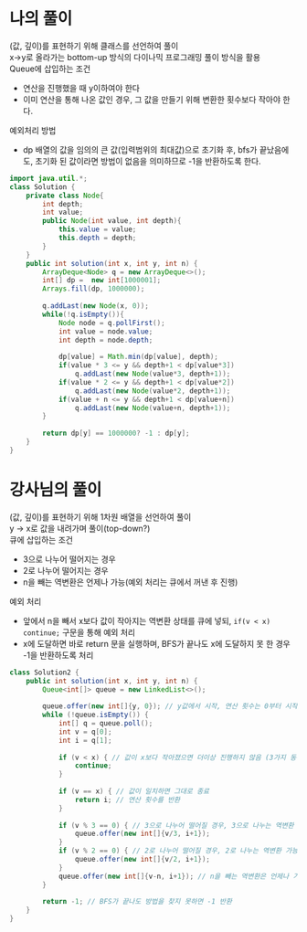 # 나의 풀이
(값, 깊이)를 표현하기 위해 클래스를 선언하여 풀이<br/>
x->y로 올라가는 bottom-up 방식의 다이나믹 프로그래밍 풀이 방식을 활용 <br/>
Queue에 삽입하는 조건
* 연산을 진행했을 때 y이하여야 한다
* 이미 연산을 통해 나온 값인 경우, 그 값을 만들기 위해 변환한 횟수보다 작아야 한다.

예외처리 방법
* dp 배열의 값을 임의의 큰 값(입력범위의 최대값)으로 초기화 후, bfs가 끝났음에도, 초기화 된 값이라면 방법이 없음을 의미하므로 -1을 반환하도록 한다.
```java
import java.util.*;
class Solution {
    private class Node{
        int depth;
        int value;
        public Node(int value, int depth){
            this.value = value;
            this.depth = depth;
        }
    }
    public int solution(int x, int y, int n) {
        ArrayDeque<Node> q = new ArrayDeque<>();
        int[] dp =  new int[1000001];
        Arrays.fill(dp, 1000000);
        
        q.addLast(new Node(x, 0));
        while(!q.isEmpty()){
            Node node = q.pollFirst();
            int value = node.value;
            int depth = node.depth;
            
            dp[value] = Math.min(dp[value], depth);
            if(value * 3 <= y && depth+1 < dp[value*3])
                q.addLast(new Node(value*3, depth+1));
            if(value * 2 <= y && depth+1 < dp[value*2])
                q.addLast(new Node(value*2, depth+1));
            if(value + n <= y && depth+1 < dp[value+n])
                q.addLast(new Node(value+n, depth+1));
        }
        
        return dp[y] == 1000000? -1 : dp[y];
    }
}
```

# 강사님의 풀이
(값, 깊이)를 표현하기 위해 1차원 배열을 선언하여 풀이<br/>
y -> x로 값을 내려가며 풀이(top-down?)<br/>
큐에 삽입하는 조건
* 3으로 나누어 떨어지는 경우
* 2로 나누어 떨어지는 경우
* n을 빼는 역변환은 언제나 가능(예외 처리는 큐에서 꺼낸 후 진행)

예외 처리
* 앞에서 n을 빼서 x보다 값이 작아지는 역변환 상태를 큐에 넣되, `if(v < x) continue;` 구문을 통해 예외 처리
* x에 도달하면 바로 return 문을 실행하며, BFS가 끝나도 x에 도달하지 못 한 경우 -1을 반환하도록 처리
```java
class Solution2 {
    public int solution(int x, int y, int n) {
        Queue<int[]> queue = new LinkedList<>();
        
        queue.offer(new int[]{y, 0}); // y값에서 시작, 연산 횟수는 0부터 시작
        while (!queue.isEmpty()) {
            int[] q = queue.poll();
            int v = q[0];
            int i = q[1];
            
            if (v < x) { // 값이 x보다 작아졌으면 더이상 진행하지 않음 (3가지 동작을 아무리 계속해도 x가 될 수 없음)
                continue;
            }
            
            if (v == x) { // 값이 일치하면 그대로 종료
                return i; // 연산 횟수를 반환
            }
            
            if (v % 3 == 0) { // 3으로 나누어 떨어질 경우, 3으로 나누는 역변환 가능
                queue.offer(new int[]{v/3, i+1});
            }
            if (v % 2 == 0) { // 2로 나누어 떨어질 경우, 2로 나누는 역변환 가능
                queue.offer(new int[]{v/2, i+1});
            }
            queue.offer(new int[]{v-n, i+1}); // n을 빼는 역변환은 언제나 가능
        }
        
        return -1; // BFS가 끝나도 방법을 찾지 못하면 -1 반환
    }
}
```